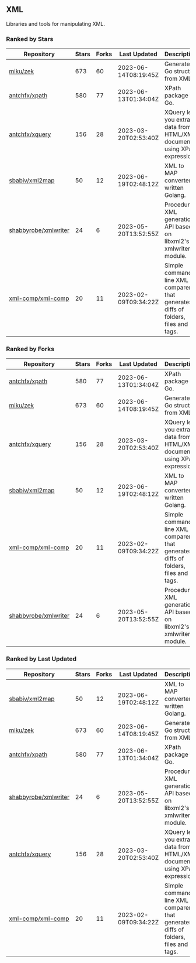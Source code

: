 ## XML

Libraries and tools for manipulating XML.

### Ranked by Stars

| Repository | Stars | Forks | Last Updated | Description | 
|------------|-------|-------|--------------|-------------|
| [miku/zek](https://github.com/miku/zek) | 673 | 60 | 2023-06-14T08:19:45Z |  Generate a Go struct from XML. |
| [antchfx/xpath](https://github.com/antchfx/xpath) | 580 | 77 | 2023-06-13T01:34:04Z |  XPath package for Go. |
| [antchfx/xquery](https://github.com/antchfx/xquery) | 156 | 28 | 2023-03-20T02:53:40Z |  XQuery lets you extract data from HTML/XML documents using XPath expression. |
| [sbabiv/xml2map](https://github.com/sbabiv/xml2map) | 50 | 12 | 2023-06-19T02:48:12Z |  XML to MAP converter written Golang. |
| [shabbyrobe/xmlwriter](https://github.com/shabbyrobe/xmlwriter) | 24 | 6 | 2023-05-20T13:52:55Z |  Procedural XML generation API based on libxml2's xmlwriter module. |
| [xml-comp/xml-comp](https://github.com/xml-comp/xml-comp) | 20 | 11 | 2023-02-09T09:34:22Z |  Simple command line XML comparer that generates diffs of folders, files and tags. |

### Ranked by Forks

| Repository | Stars | Forks | Last Updated | Description | 
|------------|-------|-------|--------------|-------------|
| [antchfx/xpath](https://github.com/antchfx/xpath) | 580 | 77 | 2023-06-13T01:34:04Z |  XPath package for Go. |
| [miku/zek](https://github.com/miku/zek) | 673 | 60 | 2023-06-14T08:19:45Z |  Generate a Go struct from XML. |
| [antchfx/xquery](https://github.com/antchfx/xquery) | 156 | 28 | 2023-03-20T02:53:40Z |  XQuery lets you extract data from HTML/XML documents using XPath expression. |
| [sbabiv/xml2map](https://github.com/sbabiv/xml2map) | 50 | 12 | 2023-06-19T02:48:12Z |  XML to MAP converter written Golang. |
| [xml-comp/xml-comp](https://github.com/xml-comp/xml-comp) | 20 | 11 | 2023-02-09T09:34:22Z |  Simple command line XML comparer that generates diffs of folders, files and tags. |
| [shabbyrobe/xmlwriter](https://github.com/shabbyrobe/xmlwriter) | 24 | 6 | 2023-05-20T13:52:55Z |  Procedural XML generation API based on libxml2's xmlwriter module. |

### Ranked by Last Updated

| Repository | Stars | Forks | Last Updated | Description | 
|------------|-------|-------|--------------|-------------|
| [sbabiv/xml2map](https://github.com/sbabiv/xml2map) | 50 | 12 | 2023-06-19T02:48:12Z |  XML to MAP converter written Golang. |
| [miku/zek](https://github.com/miku/zek) | 673 | 60 | 2023-06-14T08:19:45Z |  Generate a Go struct from XML. |
| [antchfx/xpath](https://github.com/antchfx/xpath) | 580 | 77 | 2023-06-13T01:34:04Z |  XPath package for Go. |
| [shabbyrobe/xmlwriter](https://github.com/shabbyrobe/xmlwriter) | 24 | 6 | 2023-05-20T13:52:55Z |  Procedural XML generation API based on libxml2's xmlwriter module. |
| [antchfx/xquery](https://github.com/antchfx/xquery) | 156 | 28 | 2023-03-20T02:53:40Z |  XQuery lets you extract data from HTML/XML documents using XPath expression. |
| [xml-comp/xml-comp](https://github.com/xml-comp/xml-comp) | 20 | 11 | 2023-02-09T09:34:22Z |  Simple command line XML comparer that generates diffs of folders, files and tags. |

